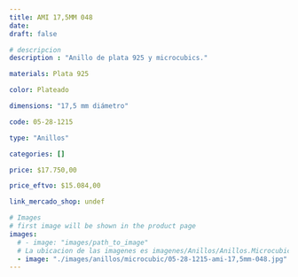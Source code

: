 ```yaml
---
title: AMI 17,5MM 048
date: 
draft: false

# descripcion
description : "Anillo de plata 925 y microcubics."

materials: Plata 925

color: Plateado

dimensions: "17,5 mm diámetro"

code: 05-28-1215

type: "Anillos"

categories: []

price: $17.750,00

price_eftvo: $15.084,00

link_mercado_shop: undef

# Images
# first image will be shown in the product page
images:
  # - image: "images/path_to_image"
  # La ubicacion de las imagenes es imagenes/Anillos/Anillos.Microcubic/05-28-1215-ami-17,5mm-048
  - image: "./images/anillos/microcubic/05-28-1215-ami-17,5mm-048.jpg"
---
```

